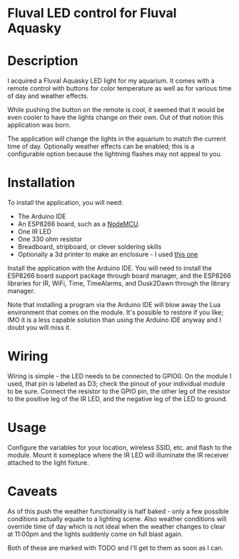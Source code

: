 # Fluval LED control for Fluval Aquasky

# Description

I acquired a Fluval Aquasky LED light for my aquarium. It comes with a
remote control with buttons for color temperature as well as for
various time of day and weather effects.

While pushing the button on the remote is cool, it seemed that it would be
even cooler to have the lights change on their own. Out of that notion
this application was born.

The application will change the lights in the aquarium to match the current
time of day. Optionally weather effects can be enabled; this is a configurable
option because the lightning flashes may not appeal to you.

# Installation

To install the application, you will need:

* The Arduino IDE
* An ESP8266 board, such as a [NodeMCU](https://smile.amazon.com/gp/product/B010O1G1ES/ref=oh_aui_detailpage_o00_s00?ie=UTF8&psc=1).
* One IR LED
* One 330 ohm resistor
* Breadboard, stripboard, or clever soldering skills
* Optionally a 3d printer to make an enclosure - I used [this one](http://www.thingiverse.com/thing:1128026)

Install the application with the Arduino IDE. You will need to install
the ESP8266 board support package through board manager, and the ESP8266
libraries for IR, WiFi, Time, TimeAlarms, and Dusk2Dawn through the library manager.

Note that installing a program via the Arduino IDE will blow away the Lua
environment that comes on the module. It's possible to restore if you like;
IMO it is a less capable solution than using the Arduino IDE anyway
and I doubt you will miss it.

# Wiring

Wiring is simple - the LED needs to be connected to GPIO0. On the module I used, that pin is labeled as D3; check the pinout of your individual module
to be sure. Connect the resistor to the GPIO pin, the other leg of the
resistor to the positive leg of the IR LED, and the negative leg of the LED
to ground.

# Usage

Configure the variables for your location, wireless SSID, etc. and flash to the module.
Mount it someplace where the IR LED will illuminate the IR receiver attached to the
light fixture.

# Caveats

As of this push the weather functionality is half baked - only a few possible
conditions actually equate to a lighting scene. Also weather conditions will override
time of day which is not ideal when the weather changes to clear at 11:00pm
and the lights suddenly come on full blast again.

Both of these are marked with TODO and I'll get to them as soon as I can.
